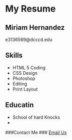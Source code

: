 <h1>My Resume</h1>
<h2>Miriam Hernandez</h2>
<p>e3136569@dcccd.edu</p>
<h2>Skills</h2>
<ul>
<li>HTML 5 Coding</li>
<li>CSS Design</li>
<li>Photoshop</li>
<li>Editing</li>
<li>Print Layout</li>
</ul>
<h2>Educatin</h2>
<ul>
<li>School of hard Knocks</li>
<li></li>
</ul>
<p>###Contact Me ###
  <a href="mailto:someone@yoursite.com">Email Us</a></p>
